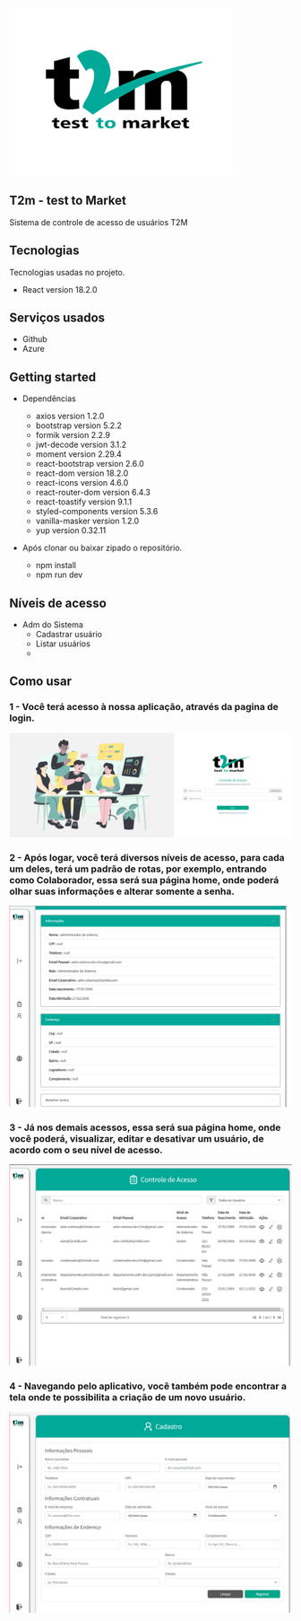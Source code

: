 ![Logo of the project](https://github.com/pachecosamuel/Front-AuthAPI/blob/main/src/assets/readme/perfil%20t2m.png)
## T2m - test to Market
Sistema de controle de acesso de usuários T2M

## Tecnologias

Tecnologias usadas no projeto.

* React version 18.2.0

## Serviços usados

* Github
* Azure

## Getting started

* Dependências
  - axios version 1.2.0
  - bootstrap version 5.2.2
  - formik version 2.2.9
  - jwt-decode version 3.1.2
  - moment version 2.29.4
  - react-bootstrap version 2.6.0
  - react-dom version 18.2.0
  - react-icons version 4.6.0
  - react-router-dom version 6.4.3
  - react-toastify version 9.1.1
  - styled-components version 5.3.6
  - vanilla-masker version 1.2.0
  - yup version 0.32.11
  
* Após clonar ou baixar zipado o repositório.
   - npm install
   - npm run dev

## Níveis de acesso
   * Adm do Sistema
     - Cadastrar usuário
     - Listar usuários
     - 


## Como usar

### 1 - Você terá acesso à nossa aplicação, através da pagina de login.

![img1](https://github.com/pachecosamuel/Front-AuthAPI/blob/main/src/assets/readme/loginreadme.png)

### 2 - Após logar, você terá diversos níveis de acesso, para cada um deles, terá um padrão de rotas, por exemplo, entrando como Colaborador, essa será sua página home, onde poderá olhar suas informações e alterar somente a senha.
![img2](https://github.com/pachecosamuel/Front-AuthAPI/blob/main/src/assets/readme/homecolaborador.png)

### 3 - Já nos demais acessos, essa será sua página home, onde você poderá, visualizar, editar e desativar um usuário, de acordo com o seu nível de acesso.
![img3](https://github.com/pachecosamuel/Front-AuthAPI/blob/main/src/assets/readme/homegestores.png)

### 4 - Navegando pelo aplicativo, você também pode encontrar a tela onde te possibilita a criação de um novo usuário.
![img4](https://github.com/pachecosamuel/Front-AuthAPI/blob/main/src/assets/readme/registrarusuarioreadme.png)



